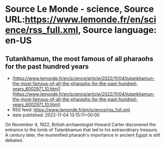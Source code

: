 # Source Le Monde - science, Source URL:https://www.lemonde.fr/en/science/rss_full.xml, Source language: en-US

## Tutankhamun, the most famous of all pharaohs for the past hundred years
 - [https://www.lemonde.fr/en/science/article/2022/11/04/tutankhamun-the-most-famous-of-all-the-pharaohs-for-the-past-hundred-years_6002971_10.html](https://www.lemonde.fr/en/science/article/2022/11/04/tutankhamun-the-most-famous-of-all-the-pharaohs-for-the-past-hundred-years_6002971_10.html)
 - RSS feed: https://www.lemonde.fr/en/science/rss_full.xml
 - date published: 2022-11-04 13:15:11+00:00

On November 4, 1922, British archaeologist Howard Carter discovered the entrance to the tomb of Tutankhamun that led to his extraordinary treasure. A century later, the mummified pharaoh's importance in ancient Egypt is still debated.
